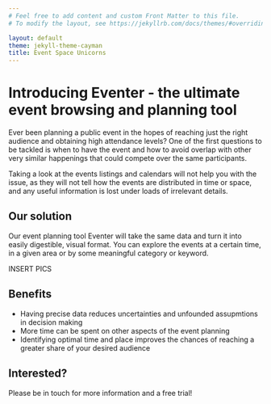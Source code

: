 ```yaml
---
# Feel free to add content and custom Front Matter to this file.
# To modify the layout, see https://jekyllrb.com/docs/themes/#overriding-theme-defaults

layout: default
theme: jekyll-theme-cayman
title: Event Space Unicorns
---
```


# Introducing Eventer - the ultimate event browsing and planning tool

Ever been planning a public event in the hopes of reaching just the right audience and obtaining high attendance levels? One of the first questions to be tackled is when to have the event and how to avoid overlap with other very similar happenings that could compete over the same participants.

Taking a look at the events listings and calendars will not help you with the issue, as they will not tell how the events are distributed in time or space, and any useful information is lost under loads of irrelevant details.

## Our solution

Our event planning tool Eventer will take the same data and turn it into easily digestible, visual format. You can explore the events at a certain time, in a given area or by some meaningful category or keyword.

INSERT PICS

## Benefits

- Having precise data reduces uncertainties and unfounded assupmtions in decision making
- More time can be spent on other aspects of the event planning
- Identifying optimal time and place improves the chances of reaching a greater share of your desired audience

## Interested?

Please be in touch for more information and a free trial!
